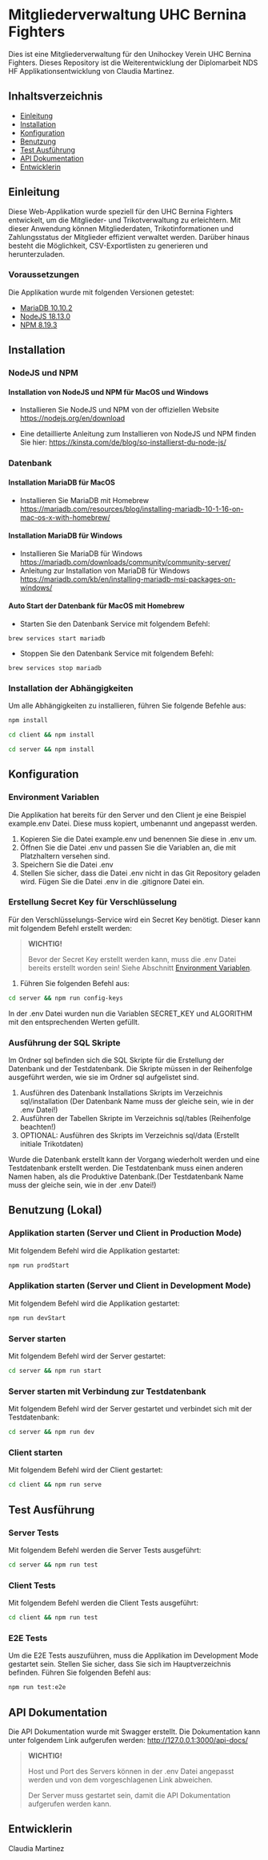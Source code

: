 # Mitgliederverwaltung UHC Bernina Fighters

Dies ist eine Mitgliederverwaltung für den Unihockey Verein UHC Bernina Fighters. Dieses Repository ist die Weiterentwicklung der Diplomarbeit NDS HF Applikationsentwicklung von Claudia Martinez.



## Inhaltsverzeichnis
- [Einleitung](#einleitung)
- [Installation](#installation)
- [Konfiguration](#konfiguration)
- [Benutzung](#benutzung-lokal)
- [Test Ausführung](#test-ausführung)
- [API Dokumentation](#api-dokumentation)
- [Entwicklerin](#entwicklerin)




## Einleitung
Diese Web-Applikation wurde speziell für den UHC Bernina Fighters entwickelt, um die Mitglieder- und Trikotverwaltung zu erleichtern.
Mit dieser Anwendung können Mitgliederdaten, Trikotinformationen und Zahlungsstatus der Mitglieder effizient verwaltet werden. 
Darüber hinaus besteht die Möglichkeit, CSV-Exportlisten zu generieren und herunterzuladen.

### Voraussetzungen

Die Applikation wurde mit folgenden Versionen getestet:

- [MariaDB 10.10.2](https://mariadb.org/)
- [NodeJS 18.13.0](https://nodejs.org/en/)
- [NPM 8.19.3](https://www.npmjs.com/)

## Installation 

### NodeJS und NPM
#### Installation von NodeJS und NPM für MacOS und Windows
- Installieren Sie NodeJS und NPM von der offiziellen Website
https://nodejs.org/en/download

- Eine detaillierte Anleitung zum Installieren von NodeJS und NPM finden Sie hier:
https://kinsta.com/de/blog/so-installierst-du-node-js/

### Datenbank
#### Installation MariaDB für MacOS
- Installieren Sie MariaDB mit Homebrew
https://mariadb.com/resources/blog/installing-mariadb-10-1-16-on-mac-os-x-with-homebrew/

#### Installation MariaDB für Windows
- Installieren Sie MariaDB für Windows
https://mariadb.com/downloads/community/community-server/
- Anleitung zur Installation von MariaDB für Windows
https://mariadb.com/kb/en/installing-mariadb-msi-packages-on-windows/

#### Auto Start der Datenbank für MacOS mit Homebrew
- Starten Sie den Datenbank Service mit folgendem Befehl:
```
brew services start mariadb
```
- Stoppen Sie den Datenbank Service mit folgendem Befehl:
```
brew services stop mariadb
```

### Installation der Abhängigkeiten
Um alle Abhängigkeiten zu installieren, führen Sie folgende Befehle aus:
```bash
npm install
```
```bash
cd client && npm install
```
```bash
cd server && npm install
```



## Konfiguration
### Environment Variablen
Die Applikation hat bereits für den Server und den Client je eine Beispiel example.env Datei. Diese muss kopiert, umbenannt und angepasst werden. 

1. Kopieren Sie die Datei example.env und benennen Sie diese in .env um.
2. Öffnen Sie die Datei .env und passen Sie die Variablen an, die mit Platzhaltern versehen sind.
3. Speichern Sie die Datei .env
4. Stellen Sie sicher, dass die Datei .env nicht in das Git Repository geladen wird. Fügen Sie die Datei .env in die .gitignore Datei ein.

### Erstellung Secret Key für Verschlüsselung
Für den Verschlüsselungs-Service wird ein Secret Key benötigt. Dieser kann mit folgendem Befehl erstellt werden:
> **WICHTIG!**
>
> Bevor der Secret Key erstellt werden kann, muss die .env Datei bereits erstellt worden sein! Siehe Abschnitt [Environment Variablen](#environment-variablen).

1. Führen Sie folgenden Befehl aus:
```bash
cd server && npm run config-keys
```
In der .env Datei wurden nun die Variablen SECRET_KEY und ALGORITHM mit den entsprechenden Werten gefüllt.

### Ausführung der SQL Skripte
Im Ordner sql befinden sich die SQL Skripte für die Erstellung der Datenbank und der Testdatenbank. Die Skripte müssen in der Reihenfolge ausgeführt werden, wie sie im Ordner sql aufgelistet sind.
1. Ausführen des Datenbank Installations Skripts im Verzeichnis sql/installation (Der Datenbank Name muss der gleiche sein, wie in der .env Datei!)
2. Ausführen der Tabellen Skripte im Verzeichnis sql/tables (Reihenfolge beachten!)
3. OPTIONAL: Ausführen des Skripts im Verzeichnis sql/data (Erstellt initiale Trikotdaten)

Wurde die Datenbank erstellt kann der Vorgang wiederholt werden und eine Testdatenbank erstellt werden. Die Testdatenbank muss einen anderen Namen haben, als die Produktive Datenbank.(Der Testdatenbank Name muss der gleiche sein, wie in der .env Datei!)
## Benutzung (Lokal)
### Applikation starten (Server und Client in Production Mode)
Mit folgendem Befehl wird die Applikation gestartet:
```bash
npm run prodStart
```
### Applikation starten (Server und Client in Development Mode)
Mit folgendem Befehl wird die Applikation gestartet:
```bash
npm run devStart
```

### Server starten
Mit folgendem Befehl wird der Server gestartet:
```bash
cd server && npm run start
```
### Server starten mit Verbindung zur Testdatenbank
Mit folgendem Befehl wird der Server gestartet und verbindet sich mit der Testdatenbank:
```bash
cd server && npm run dev
```

### Client starten
Mit folgendem Befehl wird der Client gestartet:
```bash
cd client && npm run serve
```
## Test Ausführung
### Server Tests
Mit folgendem Befehl werden die Server Tests ausgeführt:
```bash
cd server && npm run test
```
### Client Tests
Mit folgendem Befehl werden die Client Tests ausgeführt:
```bash
cd client && npm run test
```

### E2E Tests
Um die E2E Tests auszuführen, muss die Applikation im Development Mode gestartet sein. Stellen Sie sicher, dass Sie sich im Hauptverzeichnis befinden. Führen Sie folgenden Befehl aus:
```bash
npm run test:e2e
```
## API Dokumentation
Die API Dokumentation wurde mit Swagger erstellt. Die Dokumentation kann unter folgendem Link aufgerufen werden:
http://127.0.0.1:3000/api-docs/
> **WICHTIG!**
> 
> Host und Port des Servers können in der .env Datei angepasst werden und von dem vorgeschlagenen Link abweichen.
> 
> Der Server muss gestartet sein, damit die API Dokumentation aufgerufen werden kann.


## Entwicklerin
Claudia Martinez

